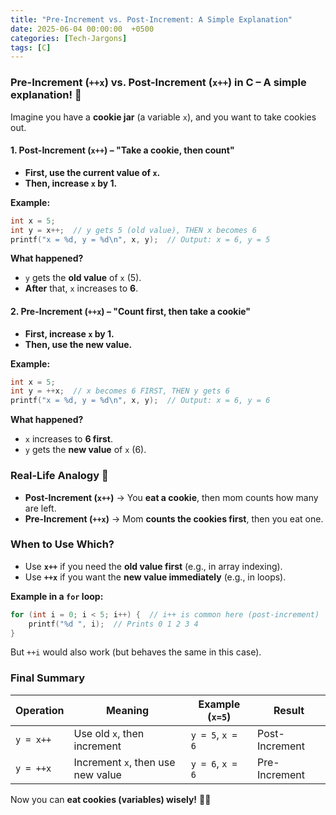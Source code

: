 ```yaml
---
title: "Pre-Increment vs. Post-Increment: A Simple Explanation"
date: 2025-06-04 00:00:00  +0500
categories: [Tech-Jargons]
tags: [C]
---
```


### **Pre-Increment (`++x`) vs. Post-Increment (`x++`) in C – A simple explanation! 🍪**

Imagine you have a **cookie jar** (a variable `x`), and you want to take cookies out.

#### **1. Post-Increment (`x++`) – "Take a cookie, then count"**
- **First, use the current value of `x`.**
- **Then, increase `x` by 1.**

**Example:**
```c
int x = 5;
int y = x++;  // y gets 5 (old value), THEN x becomes 6
printf("x = %d, y = %d\n", x, y);  // Output: x = 6, y = 5
```
**What happened?**
- `y` gets the **old value** of `x` (5).
- **After** that, `x` increases to **6**.

#### **2. Pre-Increment (`++x`) – "Count first, then take a cookie"**
- **First, increase `x` by 1.**
- **Then, use the new value.**

**Example:**
```c
int x = 5;
int y = ++x;  // x becomes 6 FIRST, THEN y gets 6
printf("x = %d, y = %d\n", x, y);  // Output: x = 6, y = 6
```
**What happened?**
- `x` increases to **6 first**.
- `y` gets the **new value** of `x` (6).

### **Real-Life Analogy 🍪**
- **Post-Increment (`x++`)** → You **eat a cookie**, then mom counts how many are left.
- **Pre-Increment (`++x`)** → Mom **counts the cookies first**, then you eat one.

### **When to Use Which?**
- Use **`x++`** if you need the **old value first** (e.g., in array indexing).
- Use **`++x`** if you want the **new value immediately** (e.g., in loops).

**Example in a `for` loop:**
```c
for (int i = 0; i < 5; i++) {  // i++ is common here (post-increment)
    printf("%d ", i);  // Prints 0 1 2 3 4
}
```
But `++i` would also work (but behaves the same in this case).

### **Final Summary**
| Operation | Meaning | Example (`x=5`) | Result |
|-----------|---------|----------------|--------|
| `y = x++` | Use old `x`, then increment | `y = 5`, `x = 6` | Post-Increment |
| `y = ++x` | Increment `x`, then use new value | `y = 6`, `x = 6` | Pre-Increment |

Now you can **eat cookies (variables) wisely!** 🍪😃
